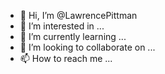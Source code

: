 - 👋 Hi, I’m @LawrencePittman
- 👀 I’m interested in ...
- 🌱 I’m currently learning ...
- 💞️ I’m looking to collaborate on ...
- 📫 How to reach me ...

<!---
LawrencePittman/LawrencePittman is a ✨ special ✨ repository because its `README.md` (this file) appears on your GitHub profile.
You can click the Preview link to take a look at your changes.
--->
